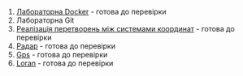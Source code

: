 1. <a href = "https://github.com/Anastassssssia/Docker_Ivanchoglo_Anastasia.git">Лабораторна Docker</a> - готова до перевірки<br>
2. Лабораторна Git<br>
3. <a href = "https://github.com/Anastassssssia/lab3_Ivanchoglo_Anastasia.git">Реалізація перетворень між системами координат</a> - готова до перевірки<br>
4. <a href = "https://github.com/Anastassssssia/Radar_Ivanchoglo_Anastasia.git">Радар</a> - готова до перевірки<br>
4. <a href = "https://github.com/Anastassssssia/GPS_Ivanchoglo_Anastasia.git">Gps</a> - готова до перевірки<br>
4. <a href = "https://github.com/Anastassssssia/Loran_Ivanchoglo_Anastasia.git">Loran</a> - готова до перевірки<br>
